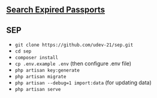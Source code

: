 <p align="center"><a href="https://voyager.ecrm.uz" target="_blank"><h2>Search Expired Passports</h2></a></p>

## SEP


- ``git clone https://github.com/udev-21/sep.git``
- ``cd sep``
- ``composer install``
- ``cp .env.example .env`` (then configure .env file)
- ``php artisan key:generate``
- ``php artisan migrate``
- ``php artisan --debug=1 import:data`` (for updating data)
- ``php artisan serve``
